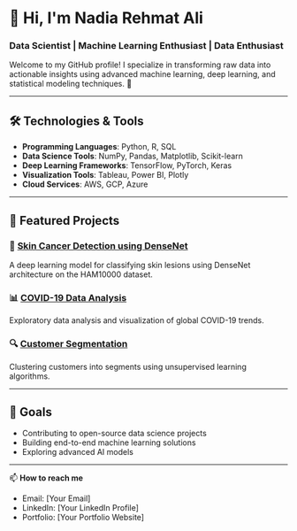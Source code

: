# 👋 Hi, I'm Nadia Rehmat Ali  
### Data Scientist | Machine Learning Enthusiast | Data Enthusiast

Welcome to my GitHub profile! I specialize in transforming raw data into actionable insights using advanced machine learning, deep learning, and statistical modeling techniques. 🌟  

---

## 🛠️ Technologies & Tools
- **Programming Languages**: Python, R, SQL  
- **Data Science Tools**: NumPy, Pandas, Matplotlib, Scikit-learn  
- **Deep Learning Frameworks**: TensorFlow, PyTorch, Keras  
- **Visualization Tools**: Tableau, Power BI, Plotly  
- **Cloud Services**: AWS, GCP, Azure  

---

## 📂 Featured Projects  
### 🧠 [Skin Cancer Detection using DenseNet](https://github.com/your-repo-link)  
A deep learning model for classifying skin lesions using DenseNet architecture on the HAM10000 dataset.  

### 📊 [COVID-19 Data Analysis](https://github.com/your-repo-link)  
Exploratory data analysis and visualization of global COVID-19 trends.  

### 🔍 [Customer Segmentation](https://github.com/your-repo-link)  
Clustering customers into segments using unsupervised learning algorithms.  

---

## 🎯 Goals  
- Contributing to open-source data science projects  
- Building end-to-end machine learning solutions  
- Exploring advanced AI models  

---

📫 **How to reach me**  
- Email: [Your Email]  
- LinkedIn: [Your LinkedIn Profile]  
- Portfolio: [Your Portfolio Website]
